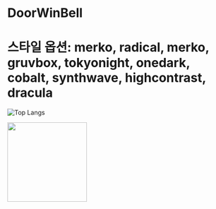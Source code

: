 # DoorWinBell
# 스타일 옵션: merko, radical, merko, gruvbox, tokyonight, onedark, cobalt, synthwave, highcontrast, dracula
![Top Langs](https://github-readme-stats.vercel.app/api/top-langs/?username=msj102525&layout=compact&theme=merko)

<div>
  <img height="180em" src="https://github-readme-stats-sigma-five.vercel.app/api?username=msj102525&show_icons=true&theme=merko&include_all_commits=true&count_private=true"/>
</div>

